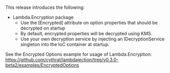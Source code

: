This release introduces the following:

- Lambda.Encryption package
  - Use the [Encrypted] attribute on option properties that should be decrypted on startup
  - By default, encrypted properties will be decrypted using KMS.
  - Use your own decryption service by injecting an IDecryptionService singleton into the IoC container at startup.

See the Encrypted Options example for usage of Lambda.Encryption:
https://github.com/cythral/lambdajection/tree/v0.3.0-beta2/examples/EncryptedOptions
